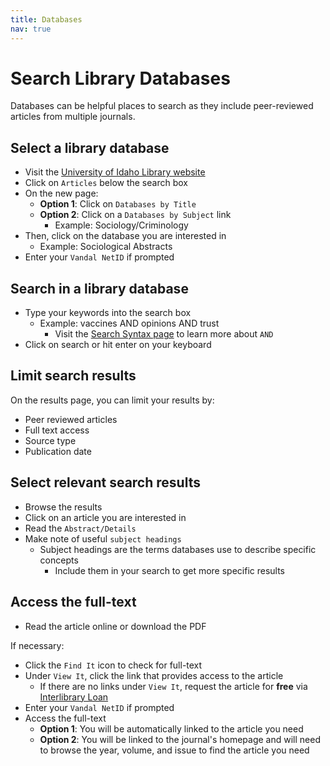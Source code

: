 ```yaml
---
title: Databases
nav: true
---
```

# Search Library Databases
Databases can be helpful places to search as they include peer-reviewed articles from multiple journals.

## Select a library database
* Visit the <a href="https://www.lib.uidaho.edu/" target="_blank">University of Idaho Library website</a>
* Click on `Articles` below the search box
* On the new page:
  * **Option 1**: Click on `Databases by Title`
  * **Option 2**: Click on a `Databases by Subject` link
    * Example: Sociology/Criminology
* Then, click on the database you are interested in
  * Example: Sociological Abstracts
* Enter your `Vandal NetID` if prompted 

## Search in a library database
* Type your keywords into the search box
  * Example: vaccines AND opinions AND trust
    * Visit the <a href="https://jylisadoney.github.io/soc/1-syntax.html#search-syntax" target="_blank">Search Syntax page</a> to learn more about `AND`
* Click on search or hit enter on your keyboard

## Limit search results
On the results page, you can limit your results by:
  * Peer reviewed articles
  * Full text access
  * Source type
  * Publication date

## Select relevant search results  
* Browse the results
* Click on an article you are interested in
* Read the `Abstract/Details`
* Make note of useful `subject headings`
  * Subject headings are the terms databases use to describe specific concepts
	  * Include them in your search to get more specific results

## Access the full-text
* Read the article online or download the PDF

If necessary:
* Click the `Find It` icon to check for full-text
* Under `View It`, click the link that provides access to the article
  * If there are no links under `View It`, request the article for **free** via <a href ="https://www.lib.uidaho.edu/services/ill/" target="_blank">Interlibrary Loan</a>
* Enter your `Vandal NetID` if prompted
* Access the full-text
  * **Option 1**: You will be automatically linked to the article you need
  * **Option 2**: You will be linked to the journal's homepage and will need to browse the year, volume, and issue to find the article you need
